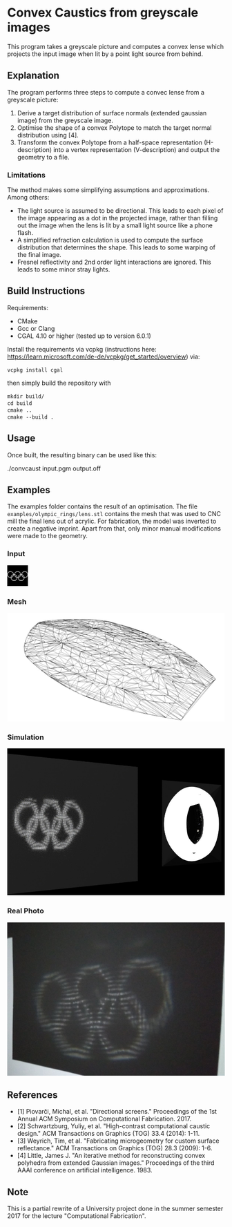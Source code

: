 # Convex Caustics from greyscale images

This program takes a greyscale picture and computes a convex lense which projects the input image when lit by a point light source from behind.


## Explanation

The program performs three steps to compute a convec lense from a greyscale picture:

1. Derive a target distribution of surface normals (extended gaussian image) from the greyscale image.
2. Optimise the shape of a convex Polytope to match the target normal distribution using [4].
3. Transform the convex Polytope from a half-space representation (H-description) into a vertex representation (V-description) and output the geometry to a file.

### Limitations

The method makes some simplifying assumptions and approximations. Among others:
- The light source is assumed to be directional. This leads to each pixel of the image appearing as a dot in the projected image, rather than filling out the image when the lens is lit by a small light source like a phone flash.
- A simplified refraction calculation is used to compute the surface distribution that determines the shape. This leads to some warping of the final image.
- Fresnel reflectivity and 2nd order light interactions are ignored. This leads to some minor stray lights.

## Build Instructions

Requirements:
- CMake
- Gcc or Clang
- CGAL 4.10 or higher (tested up to version 6.0.1)

Install the requirements via vcpkg (instructions here: https://learn.microsoft.com/de-de/vcpkg/get_started/overview) via:

    vcpkg install cgal

then simply build the repository with

    mkdir build/
    cd build
    cmake ..
    cmake --build .


## Usage

Once built, the resulting binary can be used like this:

./convcaust input.pgm output.off


## Examples

The examples folder contains the result of an optimisation. The file `examples/olympic_rings/lens.stl` contains the mesh that was used to CNC mill the final lens out of acrylic. For fabrication, the model was inverted to create a negative imprint. Apart from that, only minor manual modifications were made to the geometry.

### Input
![photo](examples/olympic_rings/input.png)

### Mesh

![photo](examples/olympic_rings/mesh.jpg)

### Simulation

![photo](examples/olympic_rings/simulation.jpg)

### Real Photo

![photo](examples/olympic_rings/photo.jpg)


## References

- [1] Piovarči, Michal, et al. "Directional screens." Proceedings of the 1st Annual ACM Symposium on Computational Fabrication. 2017.
- [2] Schwartzburg, Yuliy, et al. "High-contrast computational caustic design." ACM Transactions on Graphics (TOG) 33.4 (2014): 1-11.
- [3] Weyrich, Tim, et al. "Fabricating microgeometry for custom surface reflectance." ACM Transactions on Graphics (TOG) 28.3 (2009): 1-6.
- [4] Little, James J. "An iterative method for reconstructing convex polyhedra from extended Gaussian images." Proceedings of the third AAAI conference on artificial intelligence. 1983.

## Note

This is a partial rewrite of a University project done in the summer semester 2017 for the lecture "Computational Fabrication".
